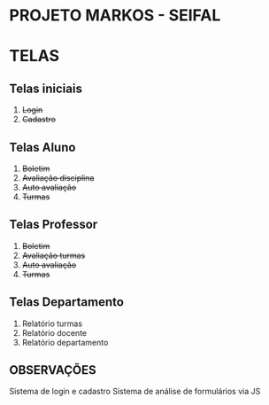 # PROJETO MARKOS - SEIFAL

# TELAS
## Telas iniciais
1. ~~Login~~
2. ~~Cadastro~~

## Telas Aluno
1. ~~Boletim~~
2. ~~Avaliação disciplina~~
3. ~~Auto avaliação~~
4. ~~Turmas~~

## Telas Professor
1. ~~Boletim~~
2. ~~Avaliação turmas~~
3. ~~Auto avaliação~~
4. ~~Turmas~~

## Telas Departamento
1. Relatório turmas
2. Relatório docente
3. Relatório departamento

## OBSERVAÇÕES
Sistema de login e cadastro
Sistema de análise de formulários via JS